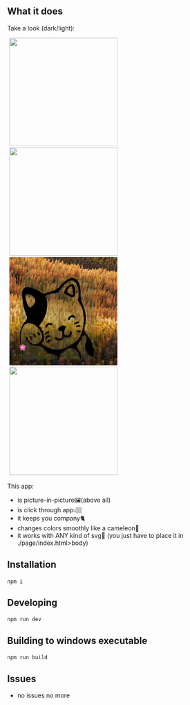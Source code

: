 ﻿## What it does

Take a look (dark/light):

<style>
  img{
    margin:0px 5px;
    box-sizing: border-box;
    }
  img:hover{
    scale: 1.5; z-index:100;
    position: relative;
    border: 4px purple solid;
    border-radius: 10px;
  }

</style>

<img src="./demos/demodark.gif" width="250" height="250"/>
<img src="./demos/demolight.gif" width="250" height="250"/>

<img src="./demos/close-and-logo-button-animations.gif" width="250" height="250" />
<img src="./demos/mult-animations-closebtn.gif" width="250" height="250"/>

This app:

- is picture-in-picture🖼️(above all)
- is click through app👆🏽
- it keeps you company🐈
- changes colors smoothly like a cameleon🦎
- it works with ANY kind of svg👾 (you just have to place it in ./page/index.html>body)

## Installation

```console
npm i
```

## Developing

```console
npm run dev
```

## Building to windows executable

```console
npm run build
```

## Issues

- no issues no more
